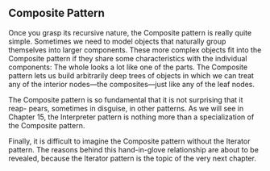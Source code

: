 Composite Pattern
-----------------

Once you grasp its recursive nature, the Composite pattern is really quite simple. Sometimes we need to model objects that naturally group themselves into larger components. These more complex objects fit into the Composite pattern if they share some characteristics with the individual components: The whole looks a lot like one of the parts. The Composite pattern lets us build arbitrarily deep trees of objects in which we can treat any of the interior nodes—the composites—just like any of the leaf nodes.

The Composite pattern is so fundamental that it is not surprising that it reap- pears, sometimes in disguise, in other patterns. As we will see in Chapter 15, the Interpreter pattern is nothing more than a specialization of the Composite pattern.

Finally, it is difficult to imagine the Composite pattern without the Iterator pattern. The reasons behind this hand-in-glove relationship are about to be revealed, because the Iterator pattern is the topic of the very next chapter.